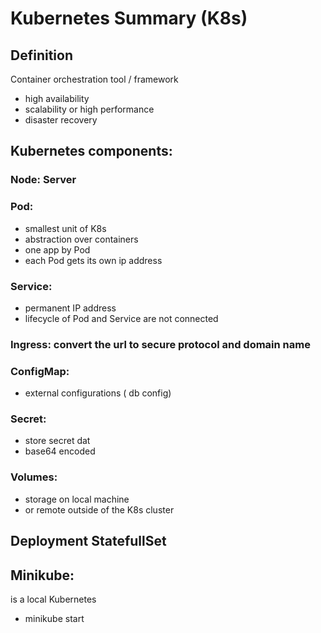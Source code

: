 # Kubernetes Summary (K8s)

## Definition

Container orchestration tool / framework

- high availability
- scalability or high performance
- disaster recovery

## Kubernetes components:

### Node: Server

### Pod:

- smallest unit of K8s
- abstraction over containers
- one app by Pod
- each Pod gets its own ip address

### Service:

- permanent IP address
- lifecycle of Pod and Service are not connected

### Ingress: convert the url to secure protocol and domain name

### ConfigMap:

- external configurations ( db config)

### Secret:

- store secret dat
- base64 encoded

### Volumes:

- storage on local machine
- or remote outside of the K8s cluster

## Deployment StatefullSet

## Minikube:

is a local Kubernetes

- minikube start

